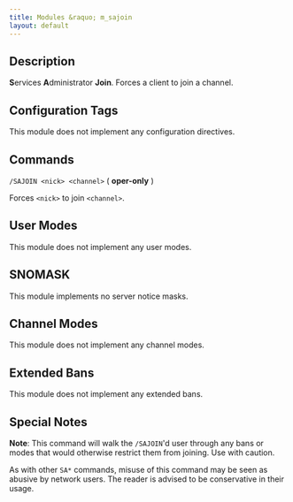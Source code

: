 ```yaml
---
title: Modules &raquo; m_sajoin
layout: default
---
```


## Description

**S**ervices **A**dministrator **Join**. Forces a client to join a channel.

## Configuration Tags

This module does not implement any configuration directives.

## Commands

`/SAJOIN <nick> <channel>` ( **oper-only** )

Forces `<nick>` to join `<channel>`.

## User Modes

This module does not implement any user modes.

## SNOMASK

This module implements no server notice masks.

## Channel Modes

This module does not implement any channel modes.

## Extended Bans

This module does not implement any extended bans.

## Special Notes

**Note**: This command will walk the `/SAJOIN`'d user through any bans or modes that would otherwise restrict them
from joining. Use with caution.

As with other `SA*` commands, misuse of this command may be seen as abusive by network users. The reader is advised
to be conservative in their usage.
